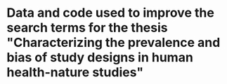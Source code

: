 # Data and code used to improve the search terms for the thesis "Characterizing the prevalence and bias of study designs in human health-nature studies"
